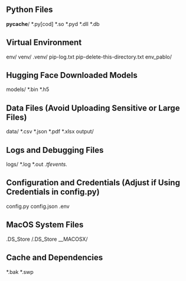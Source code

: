 
## Python Files
__pycache__/
*.py[cod]
*.so
*.pyd
*.dll
*.db

## Virtual Environment
env/
venv/
.venv/
pip-log.txt
pip-delete-this-directory.txt
env_pablo/

## Hugging Face Downloaded Models
models/
*.bin
*.h5

## Data Files (Avoid Uploading Sensitive or Large Files)
data/
*.csv
*.json
*.pdf
*.xlsx
output/

## Logs and Debugging Files
logs/
*.log
*.out
*.tfevents.*

## Configuration and Credentials (Adjust if Using Credentials in config.py)
config.py
config.json
.env

## MacOS System Files
.DS_Store
/.DS_Store
__MACOSX/

## Cache and Dependencies
*.bak
*.swp